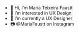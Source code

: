 - 👋 Hi, I’m Maria Teixeira Faustt              
- 👀 I’m interested in UX Design   
- 🌱 I’m currently a UX Designer     
- 📷 @MariaFaustt on Instagram      
      
<!---    
MariaLTN/MariaLTN is a ✨ special ✨ repository because its `README.md` (this file) appears on your GitHub profile.
You can click the Preview link to take a look at your changes.
--->
